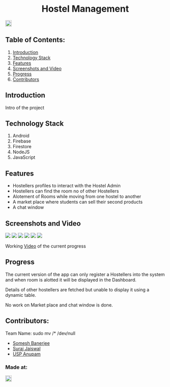 <h1 align="center">Hostel Management</h1>
<p align="center">
</p>

<a href="https://hack36.com"> <img src="http://bit.ly/BuiltAtHack36" height=20px> </a>

## Table of Contents:
  1. [Introduction](#Introduction)
  2. [Technology Stack](#TechnologyStack)
  3. [Features](#Features)
  4. [Screenshots and Video](#ScreenshotsandVideo)
  5. [Progress](#Progress)
  6. [Contributors](#Contributors)

## Introduction
  Intro of the project

## Technology Stack
  1) Android
  2) Firebase
  3) Firestore
  4) NodeJS 
  5) JavaScript

## Features
  - Hostellers profiles to interact with the Hostel Admin
  - Hostellers can find the room no of other Hostellers
  - Alotement of Rooms while moving from one hostel to another
  - A market place where students can sell their second products
  - A chat window

## Screenshots and Video

![](hack36pic1.png)
![](hack36pic2.png)
![](hack36pic3.png)
![](adminLogin.jpg)
![](addStudent.jpg)
![](studentRecord.jpg)

Working [Video](https://drive.google.com/file/d/166G1a1_eoa5DLRagqEn9I35GQg6jzbbc/view?usp=sharing) of the current progress

## Progress
  The current version of the app can only register a Hostellers into the system and when room is alotted it will be displayed in the Dashboard.
  
  Details of other hostellers are fetched but unable to display it using a dynamic table.
  
  No work on Market place and chat window is done.

## Contributors:

Team Name: sudo mv /* /dev/null

* [Somesh Banerjee](https://github.com/somesh-banerjee)
* [Suraj Jaiswal](https://github.com/surazjaiswal)
* [USP Anupam](https://github.com/Anupam-USP)


### Made at:
<a href="https://hack36.com"> <img src="http://bit.ly/BuiltAtHack36" height=20px> </a>
